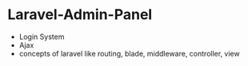 # Laravel-Admin-Panel
- Login System
- Ajax
- concepts of laravel like routing, blade, middleware, controller, view
